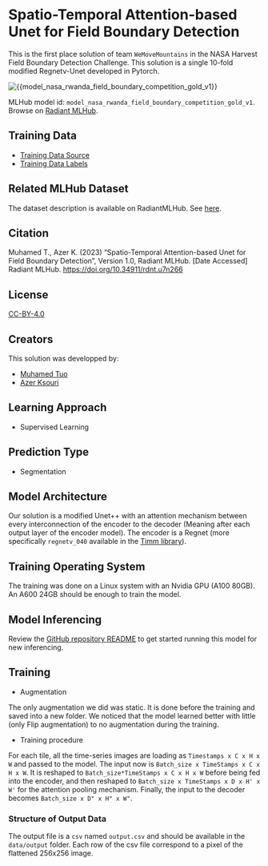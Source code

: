# Spatio-Temporal Attention-based Unet for Field Boundary Detection

This is the first place solution of team `WeMoveMountains` in the NASA Harvest Field Boundary Detection Challenge. This solution is a single 10-fold modified Regnetv-Unet developed in Pytorch.

![{{model_nasa_rwanda_field_boundary_competition_gold_v1}}](https://zindi-public-release.s3.eu-west-2.amazonaws.com/uploads/competition/image/331/header_21ba8a01-ef4a-43c4-af10-8c5bab32d572.png)

MLHub model id: `model_nasa_rwanda_field_boundary_competition_gold_v1`. Browse on [Radiant MLHub](https://mlhub.earth/model/model_nasa_rwanda_field_boundary_competition_gold_v1).

## Training Data

- [Training Data Source](https://api.radiant.earth/mlhub/v1/collections/nasa_rwanda_field_boundary_competition_source_train)
- [Training Data Labels](https://api.radiant.earth/mlhub/v1/collections/nasa_rwanda_field_boundary_competition_labels_train)


## Related MLHub Dataset

The dataset description is available on RadiantMLHub. See [here](https://mlhub.earth/data/nasa_rwanda_field_boundary_competition).


## Citation

Muhamed T., Azer K. (2023) “Spatio-Temporal Attention-based Unet for Field Boundary Detection”, Version 1.0, Radiant MLHub. [Date Accessed]
Radiant MLHub. <https://doi.org/10.34911/rdnt.u7n266>

## License

 [CC-BY-4.0](../LICENSE)

## Creators

This solution was developped by:
* [Muhamed Tuo](https://www.linkedin.com/in/muhamed-tuo-b1b3a0162/)
* [Azer Ksouri](https://github.com/ASSAZZIN-01)

## Learning Approach

- Supervised Learning

## Prediction Type

- Segmentation

## Model Architecture

Our solution is a modified Unet++ with an attention mechanism between every interconnection of the encoder to the decoder (Meaning after each output layer of the encoder model). The encoder is a Regnet (more specifically `regnetv_040` available in the [Timm library](https://github.com/huggingface/pytorch-image-models)). 

## Training Operating System

The training was done on a Linux system with an Nvidia GPU (A100 80GB). An A600 24GB should be enough to train the model.

## Model Inferencing

Review the [GitHub repository README](../README.md) to get started running
this model for new inferencing.

## Training

* Augmentation

The only augmentation we did was static. It is done before the training and saved into a new folder. We noticed that the model learned better with little (only Flip augmentation) to no augmentation during the training.

* Training procedure

For each tile, all the time-series images are loading as `Timestamps x C x H x W` and passed to the model. The input now is `Batch_size x TimeStamps x C x H x W`. It is reshaped to `Batch_size*TimeStamps x C x H x W` before being fed into the encoder, and then reshaped to `Batch_size x TimeStamps x D x H' x W'` for the attention pooling mechanism. Finally, the input to the decoder becomes `Batch_size x D" x H" x W"`.

### Structure of Output Data

The output file is a `csv` named `output.csv` and should be available in the `data/output` folder. Each row of the csv file correspond to a pixel of the flattened 256x256 image.
